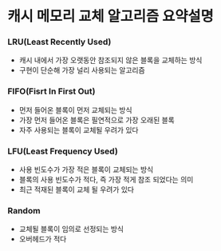 # 캐시 메모리 교체 알고리즘 요약설명 


### LRU(Least Recently Used)
- 캐시 내에서 가장 오랫동안 참조되지 않은 블록을 교체하는 방식
- 구현이 단순해 가장 널리 사용되는 알고리즘

### FIFO(Fisrt In First Out)
- 먼저 들어온 블록이 먼저 교체되는 방식
- 가장 먼저 들어온 블록은 필연적으로 가장 오래된 블록 
- 자주 사용되는 블록이 교체될 우려가 있다

### LFU(Least Frequency Used) 
- 사용 빈도수가 가장 적은 블록이 교체되는 방식
- 블록의 사용 빈도수가 적다, 즉 가장 적게 참조 되었다는 의미
- 최근 적재된 블록이 교체 될 우려가 있다

### Random
- 교체될 블록이 임의로 선정되는 방식
- 오버헤드가 적다
